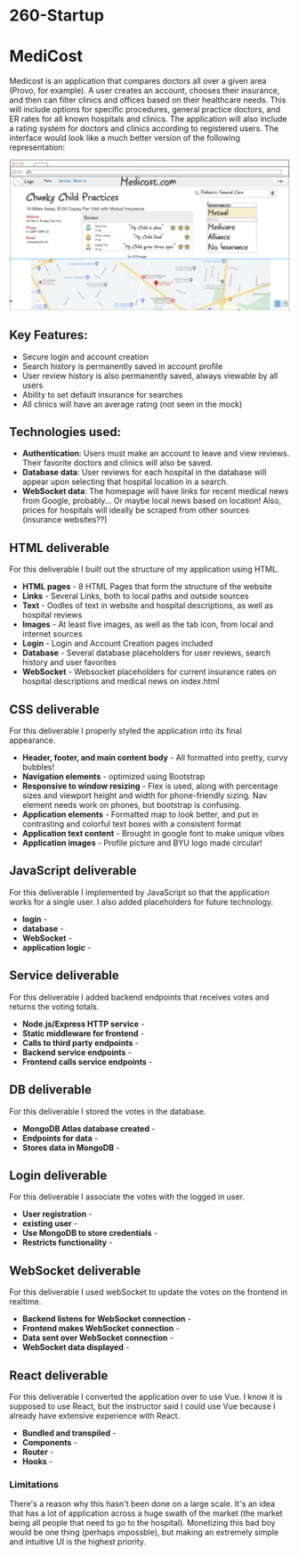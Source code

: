# 260-Startup

# MediCost
Medicost is an application that compares doctors all over a given area (Provo, for example). A user creates an account, chooses their insurance, and then can filter clinics and offices based on their healthcare needs. This will include options for specific procedures, general practice doctors, and ER rates for all known hospitals and clinics. The application will also include a rating system for doctors and clinics according to registered users. The interface would look like a much better version of the following representation:

![Mock!](mock.png)

## Key Features:
- Secure login and account creation 
- Search history is permanently saved in account profile
- User review history is also permanently saved, always viewable by all users
- Ability to set default insurance for searches
- All clinics will have an average rating (not seen in the mock)

## Technologies used:
- **Authentication**: Users must make an account to leave and view reviews. Their favorite doctors and clinics will also be saved. 
- **Database data**: User reviews for each hospital in the database will appear upon selecting that hospital location in a search. 
- **WebSocket data**: The homepage will have links for recent medical news from Google, probably... Or maybe local news based on location! Also, prices for hospitals will ideally be scraped from other sources (insurance websites??)

## HTML deliverable

For this deliverable I built out the structure of my application using HTML.

- **HTML pages** - 8 HTML Pages that form the structure of the website
- **Links** - Several Links, both to local paths and outside sources
- **Text** - Oodles of text in website and hospital descriptions, as well as hospital reviews
- **Images** - At least five images, as well as the tab icon, from local and internet sources
- **Login** - Login and Account Creation pages included
- **Database** - Several database placeholders for user reviews, search history and user favorites
- **WebSocket** - Websocket placeholders for current insurance rates on hospital descriptions and medical news on index.html

## CSS deliverable

For this deliverable I properly styled the application into its final appearance.

- **Header, footer, and main content body** - All formatted into pretty, curvy bubbles!
- **Navigation elements** - optimized using Bootstrap
- **Responsive to window resizing** - Flex is used, along with percentage sizes and viewport height and
width for phone-friendly sizing. Nav element needs work on phones, but bootstrap is confusing.
- **Application elements** - Formatted map to look better, and put in contrasting and colorful text
boxes with a consistent format
- **Application text content** - Brought in google font to make unique vibes
- **Application images** - Profile picture and BYU logo made circular!

## JavaScript deliverable

For this deliverable I implemented by JavaScript so that the application works for a single user. I also added placeholders for future technology.

- **login** - 
- **database** - 
- **WebSocket** - 
- **application logic** - 

## Service deliverable

For this deliverable I added backend endpoints that receives votes and returns the voting totals.

- **Node.js/Express HTTP service** - 
- **Static middleware for frontend** - 
- **Calls to third party endpoints** - 
- **Backend service endpoints** - 
- **Frontend calls service endpoints** - 

## DB deliverable

For this deliverable I stored the votes in the database.

- **MongoDB Atlas database created** - 
- **Endpoints for data** - 
- **Stores data in MongoDB** - 

## Login deliverable

For this deliverable I associate the votes with the logged in user.

- **User registration** - 
- **existing user** - 
- **Use MongoDB to store credentials** - 
- **Restricts functionality** - 

## WebSocket deliverable

For this deliverable I used webSocket to update the votes on the frontend in realtime.

- **Backend listens for WebSocket connection** - 
- **Frontend makes WebSocket connection** - 
- **Data sent over WebSocket connection** - 
- **WebSocket data displayed** - 

## React deliverable

For this deliverable I converted the application over to use Vue. I know it is supposed to use React, but the instructor said I could use Vue because I already have extensive experience with React.

- **Bundled and transpiled** - 
- **Components** - 
- **Router** - 
- **Hooks** - 

### Limitations
There's a reason why this hasn't been done on a large scale. It's an idea that has a lot of application across a huge swath of the market (the market being all people that need to go to the hospital). Monetizing this bad boy would be one thing (perhaps impossble), but making an extremely simple and intuitive UI is the highest priority.


